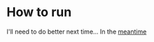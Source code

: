 # How to run

I'll need to do better next time...
In the [meantime](https://docs.microsoft.com/en-us/aspnet/core/getting-started/?view=aspnetcore-5.0&tabs=windows#run-the-app)
